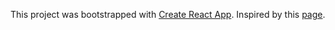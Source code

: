 This project was bootstrapped with [Create React App](https://github.com/facebook/create-react-app).
Inspired by this [page](https://3dtransforms.desandro.com/card-flip).
